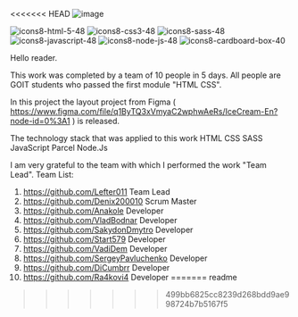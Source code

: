 <<<<<<< HEAD
![image](https://user-images.githubusercontent.com/94438982/179910317-472de8a8-1293-48b2-850c-c77eecd2492d.png)

![icons8-html-5-48](https://user-images.githubusercontent.com/94438982/179913165-faaaef26-6065-4271-9833-ed19fb43f3fd.png)
![icons8-css3-48](https://user-images.githubusercontent.com/94438982/179913164-ad72b69d-4163-4f54-a0da-0f7a99b9986e.png)
![icons8-sass-48](https://user-images.githubusercontent.com/94438982/179913169-52f693e6-991d-4d20-824e-02e8082b85ba.png)
![icons8-javascript-48](https://user-images.githubusercontent.com/94438982/179913166-74d944ca-4bdd-4b56-a1de-f5c63a0a0ab0.png)
![icons8-node-js-48](https://user-images.githubusercontent.com/94438982/179913168-910c7c0b-0bd2-4f0f-9fa8-36ffa04f47f0.png)
![icons8-cardboard-box-40](https://user-images.githubusercontent.com/94438982/179913159-60d06117-d7a3-4e0b-9ad9-eba09b51988e.png)

Hello reader.

This work was completed by a team of 10 people in 5 days. All people are GOIT students who passed the first module "HTML CSS".

In this project the layout project from Figma ( https://www.figma.com/file/q1ByTQ3xVmyaC2wphwAeRs/IceCream-En?node-id=0%3A1 ) is released. 

The technology stack that was applied to this work HTML CSS SASS JavaScript Parcel Node.Js

I am very grateful to the team with which I performed the work "Team Lead".
Team List:
1.  https://github.com/Lefter011          Team Lead
2.  https://github.com/Denix200010        Scrum Master
3.  https://github.com/Anakole            Developer
4.  https://github.com/VladBodnar         Developer
5.  https://github.com/SakydonDmytro      Developer
6.  https://github.com/Start579           Developer
7.  https://github.com/VadiDem            Developer
8.  https://github.com/SergeyPavluchenko  Developer
9.  https://github.com/DiCumbrr           Developer
10. https://github.com/Ra4kovi4           Developer
=======
readme
>>>>>>> 499bb6825cc8239d268bdd9ae998724b7b5167f5
